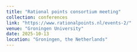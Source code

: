 ```yaml
---
title: "Rational points consortium meeting"
collection: conferences
link: "https://www.rationalpoints.nl/events-2/"
venue: "Groningen University"
date: 2025-10-13
location: "Groningen, the Netherlands"
---
```

